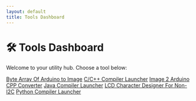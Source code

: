 ```yaml
---
layout: default
title: Tools Dashboard
---
```


<link rel="stylesheet" href="/tools/tools.css">

# 🛠 Tools Dashboard

Welcome to your utility hub. Choose a tool below:

<div class="tool-buttons">
  <a href="/byte2image/" class="tools-button">Byte Array Of Arduino to Image</a>
  <a href="/C-C++_COMPILER/" class="tools-button">C/C++ Compiler Launcher</a>
  <a href="/image2cpp/" class="tools-button">Image 2 Arduino CPP Converter</a>
  <a href="/JAVA-COMPILER/" class="tools-button">Java Compiler Launcher</a>
  <a href="/lcdchar/" class="tools-button">LCD Character Designer For Non-I2C</a>
  <a href="/PYTHON-COMPILER/" class="tools-button">Python Compiler Launcher</a>
</div>
